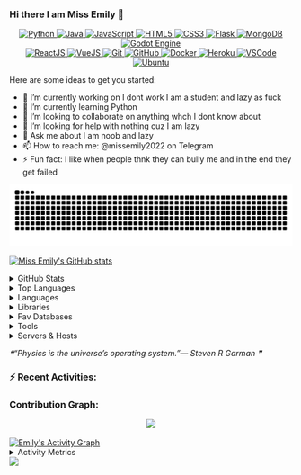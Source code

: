 ### Hi there I am Miss Emily 👋

<div align="center">
  <div>
    <a href="https://python.org/" target="_blank">
      <img
        src="https://elias.eu.org/img/skills/python.svg"
        alt="Python"
        width="58"
        height="48"
      />
    </a>
    <a href="https://adoptopenjdk.net/" target="_blank">
      <img
      src="https://elias.eu.org/img/skills/java.svg"
      alt="Java" width="58" height="48" />
    </a>
    <a href="https://javascript.com" target="_blank">
      <img
        src="https://elias.eu.org/img/skills/javascript.svg"
        alt="JavaScript"
        width="58"
        height="48"
      />
    </a>
    <a
      href="https://developer.mozilla.org/en-US/docs/Glossary/HTML5"
      target="_blank"
    >
      <img
        src="https://elias.eu.org/img/skills/html5.svg"
        alt="HTML5"
        width="58"
        height="48"
      />
    </a>
    <a href="https://developer.mozilla.org/en-US/docs/Web/CSS" target="_blank">
      <img
        src="https://elias.eu.org/img/skills/css3.svg"
        alt="CSS3"
        width="58"
        height="48"
      />
    </a>
    <a href="https://flask.palletsprojects.com" target="_blank">
      <img
        src="https://elias.eu.org/img/skills/flask.svg"
        alt="Flask"
        width="58"
        height="48"
      />
    </a>
    <a href="https://mongodb.com" target="_blank">
      <img
        src="https://elias.eu.org/img/skills/mongodb.svg"
        alt="MongoDB"
        width="58"
        height="48"
      />
    </a>
    <a href="https://godotengine.org" target="_blank">
      <img
        src="https://elias.eu.org/img/skills/godot.svg"
        alt="Godot Engine"
        width="58"
        height="48"
      />
    </a>
  </div>
  <div>
        <a href="https://reactjs.org" target="_blank">
      <img
        src="https://elias.eu.org/img/skills/reactjs.svg"
        alt="ReactJS"
        width="58"
        height="48"
      />
    </a>
    <a href="https://vuejs.org" target="_blank">
      <img
        src="https://elias.eu.org/img/skills/vuejs.svg"
        alt="VueJS"
        width="58"
        height="48"
      />
    </a>
    <a href="https://git-scm.com" target="_blank">
      <img
        src="https://elias.eu.org/img/skills/git.svg"
        alt="Git"
        width="58"
        height="48"
      />
    </a>
    <a href="https://github.com" target="_blank">
      <img
        src="https://elias.eu.org/img/skills/github.svg"
        alt="GitHub"
        width="58"
        height="48"
      />
    </a>
    <a href="https://docker.com" target="_blank">
      <img
        src="https://elias.eu.org/img/skills/docker.svg"
        alt="Docker"
        width="58"
        height="48"
      />
    </a>
    <a href="https://heroku.com" target="_blank">
      <img
        src="https://elias.eu.org/img/skills/heroku.svg"
        alt="Heroku"
        width="58"
        height="48"
      />
    </a>
    <a href="https://code.visualstudio.com" target="_blank">
      <img
        src="https://elias.eu.org/img/skills/vscode.svg"
        alt="VSCode"
        width="58"
        height="48"
      />
    </a>
    <a href="https://ubuntu.com" target="_blank">
      <img
        src="https://elias.eu.org/img/skills/ubuntu.svg"
        alt="Ubuntu"
        width="58"
        height="48"
      />
    </a>
  </div>
</div>


Here are some ideas to get you started:

- 🔭 I’m currently working on I dont work I am a student and lazy as fuck
- 🌱 I’m currently learning Python
- 👯 I’m looking to collaborate on anything whch I dont know about
- 🤔 I’m looking for help with nothing cuz I am lazy
- 💬 Ask me about I am noob and lazy
- 📫 How to reach me: @missemily2022 on Telegram
- ⚡ Fun fact: I like when people thnk they can bully me and in the end they get failed


![snake gif](https://github.com/missemily2022/missemily2022/raw/output/github-contribution-grid-snake.svg)


[![Miss Emily's GitHub stats](https://github-readme-stats.vercel.app/api?username=missemily2022&theme=aura&count_private=true&show_icons=true&cache_seconds=900)](https://github.com/missemily2022/github-readme-stats)

<details>
  <summary>GitHub Stats</summary>
  <br/>
<p align="left"> <a href="https://github.com/missemily2022"><img src="https://github-profile-trophy.vercel.app/?username=missemily2022" alt="missemily2022" /></a> </p>

</details>
<details>
    <summary>Top Languages</summary>
    <br/>

[![Top Langs](https://github-readme-stats.vercel.app/api/top-langs/?username=missemily2022)](https://github.com/missemily2022)

</details>

<details>
    <summary>Languages</summary>
    <br/>
<p align="left"> <a href="https://www.gnu.org/software/bash/" target="_blank"> <img src="https://www.vectorlogo.zone/logos/gnu_bash/gnu_bash-icon.svg" alt="bash" width="40" height="40"/> </a> <a href="https://git-scm.com/" target="_blank"> <img src="https://github.com/Thomas-George-T/Thomas-George-T/raw/master/assets/git.svg" alt="git" width="40" height="40"/> </a> <a href="https://www.w3.org/html/" target="_blank"> <img src="https://raw.githubusercontent.com/devicons/devicon/master/icons/html5/html5-original-wordmark.svg" alt="html5" width="40" height="40"/> </a> <a href="https://www.python.org" target="_blank"> <img src="https://raw.githubusercontent.com/devicons/devicon/master/icons/python/python-original.svg" alt="python" width="40" height="40"/> </a> </p>

</details>

<details>
    <summary>Libraries</summary>
    <br/>
<p align="left"> <a href="https://www.selenium.dev" target="_blank"> <img src="https://raw.githubusercontent.com/detain/svg-logos/780f25886640cef088af994181646db2f6b1a3f8/svg/selenium-logo.svg" alt="selenium" width="40" height="40"/> </a> <a href="https://github.com/pyrogram/pyrogram" target="_blank"> <img src="https://raw.githubusercontent.com/pyrogram/logos/fe16a72cae833fcabf1f79ca0b33cee6af2f3bc3/logos/pyrogram.svg" alt="pyrogram" width="50" height="50"/> </a> </p>

</details>

<details>
    <summary>Fav Databases</summary>
    <br/>
<p align="left"> <a href="https://www.mongodb.com/" target="_blank"> <img src="https://raw.githubusercontent.com/devicons/devicon/master/icons/mongodb/mongodb-original-wordmark.svg" alt="mongodb" width="40" height="40"/> </a> <a href="https://www.mysql.com/" target="_blank"> <img src="https://raw.githubusercontent.com/devicons/devicon/master/icons/mysql/mysql-original-wordmark.svg" alt="mysql" width="40" height="40"/> </a> <a href="https://www.postgresql.org" target="_blank"> <img src="https://raw.githubusercontent.com/devicons/devicon/master/icons/postgresql/postgresql-original-wordmark.svg" alt="postgresql" width="40" height="40"/> </a> </p>

</details>

<details>
    <summary>Tools</summary>
    <br/>
<p align="left"> <a href="https://www.docker.com/" target="_blank"> <img src="https://raw.githubusercontent.com/devicons/devicon/master/icons/docker/docker-original-wordmark.svg" alt="docker" width="40" height="40"/> </a> <a href="https://www.jetbrains.com/pycharm/" target="_blank"> <img src="https://github.com/devicons/devicon/raw/master/icons/pycharm/pycharm-original-wordmark.svg" alt="pycharm" width="40" height="40"/> </a> <a href="https://www.nginx.com" target="_blank"> <img src="https://raw.githubusercontent.com/devicons/devicon/master/icons/nginx/nginx-original.svg" alt="nginx" width="40" height="40"/> </a> </p>

</details>

<details>
    <summary>Servers & Hosts</summary>
    <br/>
<p align="left"> <a href="https://github.com/" target="_blank"> <img src="https://github.com/devicons/devicon/raw/master/icons/github/github-original-wordmark.svg" alt="github" width="40" height="40"/> </a> <a href="https://aws.amazon.com" target="_blank"> <img src="https://github.com/Thomas-George-T/Thomas-George-T/raw/master/assets/aws.svg" alt="aws" width="40" height="40"/> </a> <a href="https://azure.microsoft.com/en-in/" target="_blank"> <img src="https://www.vectorlogo.zone/logos/microsoft_azure/microsoft_azure-icon.svg" alt="azure" width="40" height="40"/> </a> <a href="https://cloud.google.com" target="_blank"> <img src="https://www.vectorlogo.zone/logos/google_cloud/google_cloud-icon.svg" alt="gcp" width="40" height="40"/> </a> <a href="https://heroku.com" target="_blank"> <img src="https://github.com/Thomas-George-T/Thomas-George-T/raw/master/assets/heroku.svg" alt="heroku" width="40" height="40"/> </a> <a href="https://www.linux.org/" target="_blank"> <img src="https://raw.githubusercontent.com/devicons/devicon/master/icons/linux/linux-original.svg" alt="linux" width="40" height="40"/> </a> </p>

</details>


<!--STARTS_HERE_QUOTE_README-->
<i>❝“Physics is the universe’s operating system.”— Steven R Garman   ❞</i>
<!--ENDS_HERE_QUOTE_README-->

### :zap: Recent Activities:

<!--START_SECTION:activity-->

<!--END_SECTION:activity-->

### Contribution Graph:

<p align="center">
  <a href="https://github.com/missemily2022">
    <img src="https://github-readme-streak-stats.herokuapp.com?user=missemily2022&theme=elegant&hide_border=true&date_format=M%20j%5B%2C%20Y%5D"/>
  </a>
</p>
<a href="https://github.com/missemily2022"><img alt="Emily's Activity Graph" src="https://activity-graph.herokuapp.com/graph?username=missemily2022&bg_color=1F222E&color=F8D866&line=F85D7F&point=FFFFFF&hide_border=true" /></a>

<details>
  <summary>Activity Metrics</summary>
  <br/>
<p align="left"> <a href="https://github.com/missemily2022"><img src="https://metrics.lecoq.io/missemily2022?template=classic&base.header=0&base.metadata=0&isocalendar=1&languages=1&people=1&isocalendar.duration=half-year&languages.limit=8&languages.sections=most-used&languages.colors=github&languages.threshold=0%25&languages.indepth=false&languages.recent.load=300&languages.recent.days=14&people.limit=24&people.size=28&people.types=followers%2C%20following&people.identicons=false&people.shuffle=false&config.timezone=Asia%2FCalcutta" alt="missemily2022" /></a> </p>

</details>



<div>
  <a
    href="https://github.com/missemily2022"
    target="_blank"
  >
    <img
      src="https://spotify-recently-played-readme.vercel.app/api?user=00x7ee8wq8bffzl6or19h2n9r&width=500&count=5"
    />
  </a>
</div>
